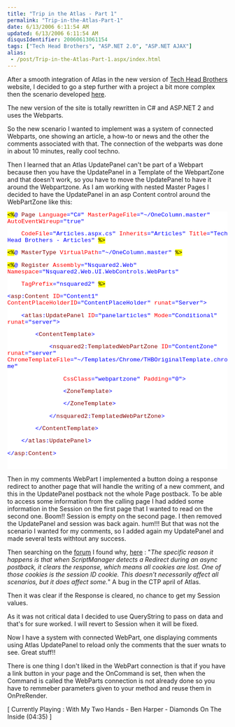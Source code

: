 ```yaml
---
title: "Trip in the Atlas - Part 1"
permalink: "Trip-in-the-Atlas-Part-1"
date: 6/13/2006 6:11:54 AM
updated: 6/13/2006 6:11:54 AM
disqusIdentifier: 20060613061154
tags: ["Tech Head Brothers", "ASP.NET 2.0", "ASP.NET AJAX"]
alias:
 - /post/Trip-in-the-Atlas-Part-1.aspx/index.html
---
```




After a smooth integration of Atlas in the new version of [Tech Head Brothers](http://www.techheadbrothers.com/) website, I 
decided to go a step further with a project a bit more complex then the scenario 
developed [here](http://weblogs.asp.net/lkempe/archive/2006/04/15/443019.aspx).
<!-- more -->

The new version of the site is totally rewritten in C# and ASP.NET 2 and uses 
the Webparts.

So the new scenario I wanted to implement was a system of connected Webparts, 
one showing an article, a how-to or news and the other the 
comments associated with that. The connection of the webparts was done in 
about 10 minutes, really cool techno.

Then I learned that an Atlas UpdatePanel can't be part of a Webpart because 
then you have the UpdatePanel in a Template of the WebpartZone and that doesn't 
work, so you have to move the UpdatePanel to have it around the Webpartzone. As 
I am working with nested Master Pages I decided to have the UpdatePanel in 
an asp Content control around the WebPartZone like this:

<style type="text/css"> .cf { font-family: Courier New; font-size: 10pt; color: black; background: white; } .cl { margin: 0px; } .cb1 { background: yellow; } .cb2 { color: blue; } .cb3 { color: maroon; } .cb4 { color: red; } </style>

<div class="cf">


<span class="cb1"><%</span><span class="cb2">@</span> <span class="cb3">Page</span> <span class="cb4">Language</span><span class="cb2">="C#"</span> <span class="cb4">MasterPageFile</span><span class="cb2">="~/OneColumn.master"</span> <span class="cb4">AutoEventWireup</span><span class="cb2">="true"</span>

    <span class="cb4">CodeFile</span><span class="cb2">="Articles.aspx.cs"</span> <span class="cb4">Inherits</span><span class="cb2">="Articles"</span> <span class="cb4">Title</span><span class="cb2">="Tech 
Head Brothers - Articles"</span> <span class="cb1">%></span>

<span class="cb1"><%</span><span class="cb2">@</span> <span class="cb3">MasterType</span> <span class="cb4">VirtualPath</span><span class="cb2">="~/OneColumn.master"</span> <span class="cb1">%></span>

<span class="cb1"><%</span><span class="cb2">@</span> <span class="cb3">Register</span> <span class="cb4">Assembly</span><span class="cb2">="Nsquared2.Web"</span> <span class="cb4">Namespace</span><span class="cb2">="Nsquared2.Web.UI.WebControls.WebParts"</span>

    <span class="cb4">TagPrefix</span><span class="cb2">="nsquared2"</span> <span class="cb1">%></span>

<span class="cb2"><</span><span class="cb3">asp</span><span class="cb2">:</span><span class="cb3">Content</span> <span class="cb4">ID</span><span class="cb2">="Content1"</span> <span class="cb4">ContentPlaceHolderID</span><span class="cb2">="ContentPlaceHolder"</span> <span class="cb4">runat</span><span class="cb2">="Server"></span>

    <span class="cb2"><</span><span class="cb3">atlas</span><span class="cb2">:</span><span class="cb3">UpdatePanel</span> 
<span class="cb4">ID</span><span class="cb2">="panelarticles"</span> <span class="cb4">Mode</span><span class="cb2">="Conditional"</span> <span class="cb4">runat</span><span class="cb2">="server"></span>

        <span class="cb2"><</span><span class="cb3">ContentTemplate</span><span class="cb2">></span>

            <span class="cb2"><</span><span class="cb3">nsquared2</span><span class="cb2">:</span><span class="cb3">TemplatedWebPartZone</span> <span class="cb4">ID</span><span class="cb2">="ContentZone"</span> <span class="cb4">runat</span><span class="cb2">="server"</span> <span class="cb4">ChromeTemplateFile</span><span class="cb2">="~/Templates/Chrome/THBOriginalTemplate.chrome"</span>

                <span class="cb4">CssClass</span><span class="cb2">="webpartzone"</span> <span class="cb4">Padding</span><span class="cb2">="0"></span>

                <span class="cb2"><</span><span class="cb3">ZoneTemplate</span><span class="cb2">></span>

                <span class="cb2"></</span><span class="cb3">ZoneTemplate</span><span class="cb2">></span>

            <span class="cb2"></</span><span class="cb3">nsquared2</span><span class="cb2">:</span><span class="cb3">TemplatedWebPartZone</span><span class="cb2">></span>

        <span class="cb2"></</span><span class="cb3">ContentTemplate</span><span class="cb2">></span>

    <span class="cb2"></</span><span class="cb3">atlas</span><span class="cb2">:</span><span class="cb3">UpdatePanel</span><span class="cb2">></span>

<span class="cb2"></</span><span class="cb3">asp</span><span class="cb2">:</span><span class="cb3">Content</span><span class="cb2">></span>

<span class="cb2"></span> 
</div>


Then in my comments WebPart I implemented a button doing a 
response redirect to another page that will handle the writing of a new comment, 
and this in the UpdatePanel postback not the whole Page postback. To be able to 
access some information from the calling page I had added some information in 
the Session on the first page that I wanted to read on the second one. Boom!! 
Session is empty on the second page. I then removed the UpdatePanel and session 
was back again. hum!!! But that was not the scenario I wanted for my comments, 
so I added again my UpdatePanel and made several tests withtout any success. 


Then searching on the [forum](http://forums.asp.net/default.aspx?GroupID=34) I found why, [here](http://forums.asp.net/thread/1241741.aspx) : "*The 
specific reason it happens is that when ScriptManager detects a Redirect during 
an async postback, it clears the response, which means all cookies are lost. One 
of those cookies is the session ID cookie. This doesn't necessarily affect all 
scenarios, but it does affect some.*" A bug in the CTP april of Atlas.

Then it was clear if the Response is cleared, no chance to get my 
Session values.

As it was not critical data I decided to use QueryString to pass 
on data and that's for sure worked. I will revert to Session when it will be 
fixed.

Now I have a system with connected WebPart, one displaying 
comments using Atlas UpdatePanel to reload only the comments that the suer wnats 
to see. Great stuff!!

There is one thing I don't liked in the WebPart connection is 
that if you have a link button in your page and the OnCommand is set, then when 
the Command is called the WebParts connection is not already done so you have to 
remmeber parameters given to your method and reuse them in OnPreRender.

[ Currently Playing : With My Two Hands - Ben Harper - Diamonds 
On The Inside (04:35) ]
